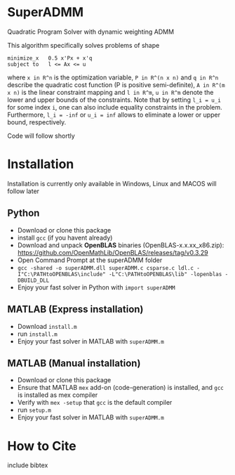 # SuperADMM
Quadratic Program Solver with dynamic weighting ADMM

This algorithm specifically solves problems of shape
```
minimize_x   0.5 x'Px + x'q
subject to   l <= Ax <= u
```
where `x in R^n` is the optimization variable, `P in R^(n x n)` and `q in R^n` describe the quadratic cost function (P is positive semi-definite), `A in R^(m x n)` is the linear constraint mapping and `l in R^m`, `u in R^m` denote the lower and upper bounds of the constraints. Note that by setting `l_i = u_i` for some index `i`, one can also include equality constraints in the problem. Furthermore, `l_i = -inf` or `u_i = inf` allows to eliminate a lower or upper bound, respectively.

Code will follow shortly

# Installation
Installation is currently only available in Windows, Linux and MACOS will follow later
## Python
- Download or clone this package
- install `gcc` (if you havent already)
- Download and unpack **OpenBLAS** binaries (OpenBLAS-x.x.xx_x86.zip): https://github.com/OpenMathLib/OpenBLAS/releases/tag/v0.3.29
- Open Command Prompt at the superADMM folder
- `gcc -shared -o superADMM.dll superADMM.c csparse.c ldl.c -I"C:\PATHtoOPENBLAS\include" -L"C:\PATHtoOPENBLAS\lib" -lopenblas -DBUILD_DLL`
- Enjoy your fast solver in Python with `import superADMM`

## MATLAB (Express installation)
- Download `install.m`
- run `install.m`
- Enjoy your fast solver in MATLAB with `superADMM.m`

## MATLAB (Manual installation)
- Download or clone this package
- Ensure that MATLAB `mex` add-on (code-generation) is installed, and `gcc` is installed as mex compiler
- Verify with `mex -setup` that `gcc` is the default compiler
- run `setup.m`
- Enjoy your fast solver in MATLAB with `superADMM.m`
# How to Cite
include bibtex
